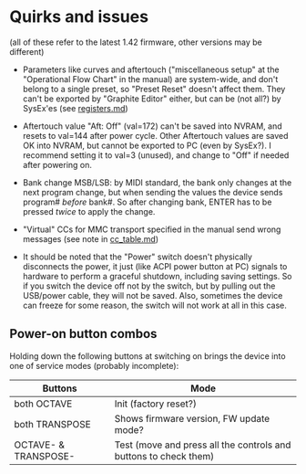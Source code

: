 # Quirks and issues

(all of these refer to the latest 1.42 firmware, other versions may be different)

* Parameters like curves and aftertouch ("miscellaneous setup" at the "Operational Flow Chart" in the manual) are system-wide, and don't belong to a single preset, so "Preset Reset" doesn't affect them. They can't be exported by "Graphite Editor" either, but can be (not all?) by SysEx'es (see [registers.md](registers.md))

* Aftertouch value "Aft: Off" (val=172) can't be saved into NVRAM, and resets to val=144 after power cycle. Other Aftertouch values are saved OK into NVRAM, but cannot be exported to PC (even by SysEx?). I recommend setting it to val=3 (unused), and change to "Off" if needed after powering on.

* Bank change MSB/LSB: by MIDI standard, the bank only changes at the next program change, but when sending the values the device sends program# *before* bank#. So after changing bank, ENTER has to be pressed *twice* to apply the change.

* "Virtual" CCs for MMC transport specified in the manual send wrong messages (see note in [cc_table.md](cc_table.md))

* It should be noted that the "Power" switch doesn't physically disconnects the power, it just (like ACPI power button at PC) signals to hardware to perform a graceful shutdown, including saving settings. So if you switch the device off not by the switch, but by pulling out the USB/power cable, they will not be saved. Also, sometimes the device can freeze for some reason, the switch will not work at all in this case.

## Power-on button combos

Holding down the following buttons at switching on brings the device into one of service modes (probably incomplete):

| Buttons | Mode |
|-|-|
|both OCTAVE         | Init (factory reset?)                                                 |
|both TRANSPOSE      | Shows firmware version, FW update mode?                               |
|OCTAVE- & TRANSPOSE-| Test (move and press all the controls and buttons to check them) |
